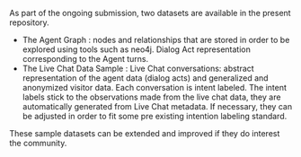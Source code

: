 
As part of the ongoing submission, two datasets are available in the present repository. 

- The Agent Graph : nodes and relationships that are stored in order to be explored using tools such as neo4j. Dialog Act representation corresponding to the Agent turns.
- The Live Chat Data Sample : Live Chat conversations: abstract representation of the agent data (dialog acts) and generalized and anonymized visitor data. Each conversation is intent labeled. The intent labels stick to the observations made from the live chat data, they are automatically generated from Live Chat metadata. If necessary, they can be adjusted in order to fit some pre existing intention labeling standard.

These sample datasets can be extended and improved if they do interest the community.
